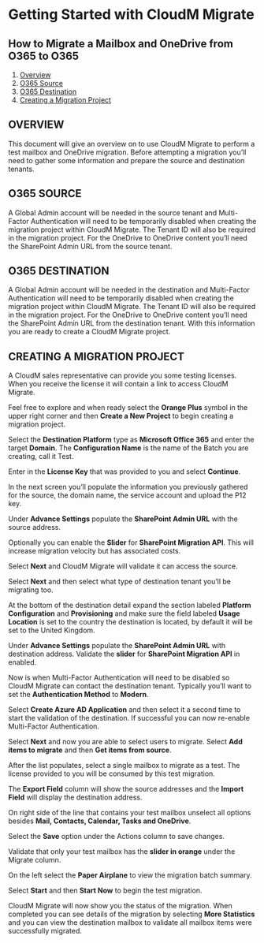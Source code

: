 # Getting Started with CloudM Migrate

## How to Migrate a Mailbox and OneDrive from O365 to O365

1. [Overview](#overview)
2. [O365 Source](#source)
3. [O365 Destination](#destination)
4. [Creating a Migration Project](#project)


## OVERVIEW<a name="Overview"></a>

This document will give an overview on to use CloudM Migrate to perform a test mailbox and OneDrive migration. Before attempting a migration you’ll need to gather some information and prepare the source and destination tenants. 

## O365 SOURCE<a name="source"></a>

A Global Admin account will be needed in the source tenant and Multi-Factor Authentication will need to be temporarily disabled when creating the migration project within CloudM Migrate. The Tenant ID will also be required in the migration project. For the OneDrive to OneDrive content you’ll need the SharePoint Admin URL from the source tenant.

## O365 DESTINATION<a name="destination"></a>

A Global Admin account will be needed in the destination and Multi-Factor Authentication will need to be temporarily disabled when creating the migration project within CloudM Migrate. The Tenant ID will also be required in the migration project. For the OneDrive to OneDrive content you’ll need the SharePoint Admin URL from the destination tenant.
With this information you are ready to create a CloudM Migrate project. 

## CREATING A MIGRATION PROJECT<a name="project"></a>

A CloudM sales representative can provide you some testing licenses. When you receive the license it will contain a link to access CloudM Migrate. 

Feel free to explore and when ready select the **Orange Plus** symbol in the upper right corner and then **Create a New Project** to begin creating a migration project. 

Select the **Destination Platform** type as **Microsoft Office 365** and enter the target **Domain**. The **Configuration Name** is the name of the Batch you are creating, call it Test.

Enter in the **License Key** that was provided to you and select **Continue**. 

In the next screen you’ll populate the information you previously gathered for the source, the domain name, the service account and upload the P12 key. 

Under **Advance Settings** populate the **SharePoint Admin URL** with the source address.

Optionally you can enable the **Slider** for **SharePoint Migration API**. This will increase migration velocity but has associated costs. 

Select **Next** and CloudM Migrate will validate it can access the source. 

Select **Next** and then select what type of destination tenant you’ll be migrating too. 

At the bottom of the destination detail expand the section labeled **Platform Configuration** and **Provisioning** and make sure the field labeled **Usage Location** is set to the country the destination is located, by default it will be set to the United Kingdom. 

Under **Advance Settings** populate the **SharePoint Admin URL** with destination address. Validate the **slider** for **SharePoint Migration API** in enabled. 

Now is when Multi-Factor Authentication will need to be disabled so CloudM Migrate can contact the destination tenant. Typically you’ll want to set the **Authentication Method** to **Modern**. 

Select **Create Azure AD Application** and then select it a second time to start the validation of the destination. If successful you can now re-enable Multi-Factor Authentication. 

Select **Next** and now you are able to select users to migrate. Select **Add items to migrate** and then **Get items from source**. 

After the list populates, select a single mailbox to migrate as a test. The license provided to you will be consumed by this test migration. 

The **Export Field** column will show the source addresses and the **Import Field** will display the destination address. 

On right side of the line that contains your test mailbox unselect all options besides **Mail, Contacts, Calendar, Tasks and OneDrive**.

Select the **Save** option under the Actions column to save changes.

Validate that only your test mailbox has the **slider in orange** under the Migrate column. 

On the left select the **Paper Airplane** to view the migration batch summary. 

Select **Start** and then **Start Now** to begin the test migration. 

CloudM Migrate will now show you the status of the migration. When completed you can see details of the migration by selecting **More Statistics** and you can view the destination mailbox to validate all mailbox items were successfully migrated. 


